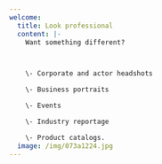 ```yaml
---
welcome:
  title: Look professional
  content: |-
    W﻿ant something different?



    \- Corporate and actor headshots

    \- Business portraits

    \- Events

    \- Industry reportage 

    \- Product catalogs.
  image: /img/073a1224.jpg
---
```

